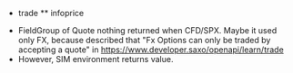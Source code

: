 * trade
** infoprice
- FieldGroup of Quote nothing returned when CFD/SPX. Maybe it used only FX, because described that "Fx Options can only be traded by accepting a quote" in https://www.developer.saxo/openapi/learn/trade
- However, SIM environment returns value.